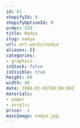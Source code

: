 ```yaml
---
id: 61
shopifyId: 0
shopifyOptionId: 0
order: 539
title: Nadya
slug: nadya
url: art-works/nadya
aliases: []
categories:
- graphics
inStock: false
isVisible: true
height: 60
width: 40
date: 2008-01-01T00:00:00Z
materials:
- paper
- acrylic
price: -1
mainImage: nadya.jpg
---
```

